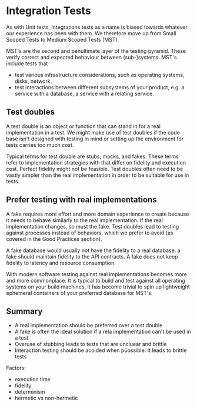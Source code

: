 # Integration Tests

As with Unit tests, Integrations tests as a name is biased towards whatever our experience has been with them. We therefore move up from Small Scoped Tests to Medium Scoped Tests (MST).

MST's are the second and penultimate layer of the testing pyramid. These verify correct and expected behaviour between (sub-)systems. MST's include tests that

- test various infrastructure considerations, such as operating systems, disks, network.
- test interactions between different subsystems of your product, e.g. a service with a database, a service with a relating service.

## Test doubles

A test double is an object or function that can stand in for a real implementation in a test. We might make use of test doubles if the code base isn't designed with testing in mind or setting up the environment for tests carries too much cost.

Typical terms for test double are stubs, mocks, and fakes. These terms refer to implementation strategies with that differ on fidelity and execution cost. Perfect fidelity might not be feasible. Test doubles often need to be vastly simpler than the real implementation in order to be suitable for use in tests.

## Prefer testing with real implementations

A fake requires more effort and more domain experience to create because it needs to behave similarly to the real implementation. If the real implementation changes, so must the fake. Test doubles lead to testing against processes instead of behaviors, which we prefer to avoid (as covered in the Good Practices section).

A fake database would usually not have the fidelity to a real database. a fake should maintain fidelity to the API contracts. A fake does not keep fidelity to latency and resource consumption.

With modern software testing against real implementations becomes more and more commonplace. It is typical to build and test against all operating systems on your build machines. It has become trivial to spin up lightweight ephemeral containers of your preferred database for MST's.

## Summary

- A real implementation should be preferred over a test double
- A fake is often the ideal solution if a rela implementation can't be used in a test
- Overuse of stubbing leads to tests that are uncluear and brittle
- Interaction testing should be acoided when püossible. It leads to brittle tests

Factors:
- execution time
- fidelity
- determinism
- hermetic vs non-hermetic
